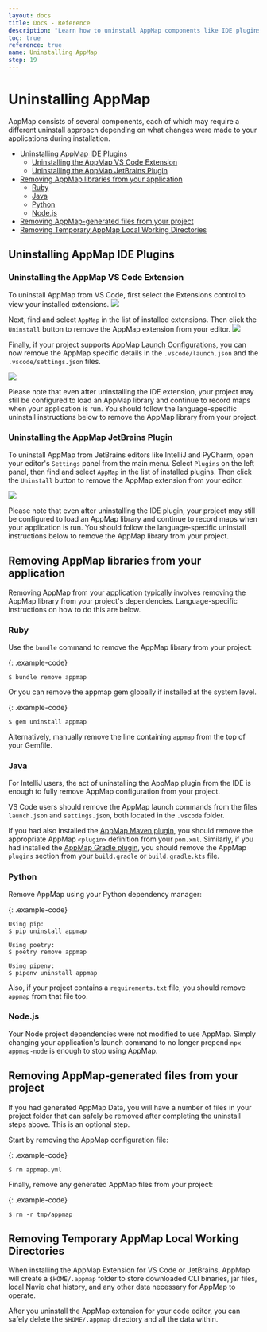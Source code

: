 ```yaml
---
layout: docs
title: Docs - Reference
description: "Learn how to uninstall AppMap components like IDE plugins, libraries, and generated files from your project to clean up after usage effectively."
toc: true
reference: true
name: Uninstalling AppMap
step: 19
---
```


# Uninstalling AppMap
AppMap consists of several components, each of which may require a different uninstall approach depending on what changes were made to your applications during installation.

- [Uninstalling AppMap IDE Plugins](#uninstalling-appmap-ide-plugins)
  - [Uninstalling the AppMap VS Code Extension](#uninstalling-the-appmap-vs-code-extension)
  - [Uninstalling the AppMap JetBrains Plugin](#uninstalling-the-appmap-jetbrains-plugin)
- [Removing AppMap libraries from your application](#removing-appmap-libraries-from-your-application)
  - [Ruby](#ruby)
  - [Java](#java)
  - [Python](#python)
  - [Node.js](#nodejs)
- [Removing AppMap-generated files from your project](#removing-appmap-generated-files-from-your-project)
- [Removing Temporary AppMap Local Working Directories](#removing-temporary-appmap-local-working-directories)

## Uninstalling AppMap IDE Plugins

### Uninstalling the AppMap VS Code Extension
To uninstall AppMap from VS Code, first select the Extensions control to view your installed extensions. 
<img class="video-screenshot" src="/assets/img/docs/extensions-vsc.png"/>

Next, find and select `AppMap` in the list of installed extensions. Then click the `Uninstall` button to remove the AppMap extension from your editor.
<img class="video-screenshot" src="/assets/img/docs/uninstall-vsc.png"/>

Finally, if your project supports AppMap [Launch Configurations](https://appmap.io/docs/reference/vscode.html#run-with-appmap-for-java), you can now remove the AppMap specific details in the `.vscode/launch.json` and the `.vscode/settings.json` files. 

<img class="video-screenshot" src="/assets/img/docs/launch-configuration-uninstall.webp"/>

<p class="alert alert-info">
Please note that even after uninstalling the IDE extension, your project may still be configured to load an AppMap library and continue to record maps when your application is run. You should follow the language-specific uninstall instructions below to remove the AppMap library from your project.
</p>

### Uninstalling the AppMap JetBrains Plugin
To uninstall AppMap from JetBrains editors like IntelliJ and PyCharm, open your editor's `Settings` panel from the main menu. Select `Plugins` on the left panel, then find and select `AppMap` in the list of installed plugins. Then click the `Uninstall` button to remove the AppMap extension from your editor.
<p>
<img class="video-screenshot" src="/assets/img/docs/plugins-jetbrains.webp"/>
</p>

<p class="alert alert-info">
Please note that even after uninstalling the IDE plugin, your project may still be configured to load an AppMap library and continue to record maps when your application is run. You should follow the language-specific uninstall instructions below to remove the AppMap library from your project.
</p>

## Removing AppMap libraries from your application
Removing AppMap from your application typically involves removing the AppMap library from your project's dependencies. Language-specific instructions on how to do this are below.

### Ruby 
Use the `bundle` command to remove the AppMap library from your project:

{: .example-code}

```console
$ bundle remove appmap
```

Or you can remove the appmap gem globally if installed at the system level. 

{: .example-code}

```console
$ gem uninstall appmap
```

Alternatively, manually remove the line containing `appmap` from the top of your Gemfile. 

### Java
For IntelliJ users, the act of uninstalling the AppMap plugin from the IDE is enough to fully remove AppMap configuration from your project. 

VS Code users should remove the AppMap launch commands from the files `launch.json` and `settings.json`, both located in the `.vscode` folder.

If you had also installed the [AppMap Maven plugin](https://appmap.io/docs/reference/appmap-maven-plugin.html), you should remove the appropriate AppMap `<plugin>` definition from your `pom.xml`. Similarly, if you had installed the [AppMap Gradle plugin](https://appmap.io/docs/reference/appmap-gradle-plugin.html#installation), you should remove the AppMap `plugins` section from your `build.gradle` or `build.gradle.kts` file.

### Python
Remove AppMap using your Python dependency manager:

{: .example-code}

```console
Using pip:
$ pip uninstall appmap

Using poetry:
$ poetry remove appmap

Using pipenv:
$ pipenv uninstall appmap
```

Also, if your project contains a `requirements.txt` file, you should remove `appmap` from that file too.

### Node.js
Your Node project dependencies were not modified to use AppMap. Simply changing your application's launch command
to no longer prepend `npx appmap-node` is enough to stop using AppMap.

## Removing AppMap-generated files from your project
If you had generated AppMap Data, you will have a number of files in your project folder that can safely be removed after completing the uninstall steps above. This is an optional step.

Start by removing the AppMap configuration file:

{: .example-code}

```console
$ rm appmap.yml
```

Finally, remove any generated AppMap files from your project:

{: .example-code}

```console
$ rm -r tmp/appmap
```

## Removing Temporary AppMap Local Working Directories

When installing the AppMap Extension for VS Code or JetBrains, AppMap will create a `$HOME/.appmap` folder 
to store downloaded CLI binaries, jar files, local Navie chat history, and any other data necessary for 
AppMap to operate.

After you uninstall the AppMap extension for your code editor, you can safely delete the `$HOME/.appmap` directory 
and all the data within. 